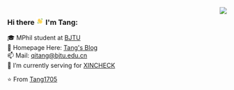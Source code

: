 <img align='right' src="https://github-readme-stats.vercel.app/api?username=Tang1705&show_icons=true">

### Hi there <img src="./wavegif_1860.gif" width="3.5%"><!--👋--> I'm Tang:

<!--
**Tang1705/Tang1705** is a ✨ _special_ ✨ repository because its `README.md` (this file) appears on your GitHub profile.

Here are some ideas to get you started:

- 🔭 I’m currently working on ...
- 🌱 I’m currently learning ...
- 👯 I’m looking to collaborate on ...
- 🤔 I’m looking for help with ...
- 💬 Ask me about ...
- 📫 How to reach me: ...
- 😄 Pronouns: ...
- ⚡ Fun fact: ...
-->

🎓 MPhil student at [BJTU](http://en.bjtu.edu.cn)<br>
📝 Homepage Here: [Tang's Blog](https://www.tang5618.com/)<br>
📫 Mail: qitang@bjtu.edu.cn<br>
🏢 I’m currently serving for [XINCHECK](https://xincheck.com/)<br>

⭐️ From [Tang1705](https://github.com/Tang1705)<br>
<!--<br><img src="./BoardingPass_MyNameOnFutureMission.png" width="980px" height="330px">-->
